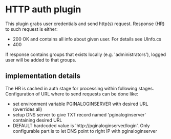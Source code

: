 # HTTP auth plugin

This plugin grabs user credentials and send http(s) request.
Response (HR) to such request is either:
-  200 OK and contains all info about given user. For details see UInfo.cs
-  400 <Error message>

If response contains groups that exists locally (e.g. 'administrators'),
logged user will be added to that groups.

## implementation details

The HR is cached in auth stage for processing within following stages.
Configuration of URL where to send requests can be done like:

- set environment variable PGINALOGINSERVER with desired URL (overrides all)
- setup DNS server to give TXT record named 'pginaloginserver' containing desired URL
- DEFAULT hardcoded value is 'http://pginaloginserver/login'.
  Only configurable part is to let DNS point to right IP with pginaloginserver

